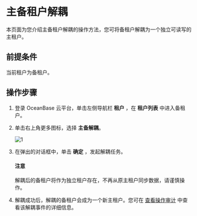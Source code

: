 # 主备租户解耦

本页面为您介绍主备租户解耦的操作方法，您可将备租户解耦为一个独立可读写的主租户。

## 前提条件

当前租户为备租户。

## 操作步骤

1. 登录 OceanBase 云平台，单击左侧导航栏 **租户** ，在 **租户列表** 中进入备租户。

2. 单击右上角更多图标，选择 **主备解耦**。

   ![1](https://obbusiness-private.oss-cn-shanghai.aliyuncs.com/doc/img/ocp/420/%E4%B8%BB%E5%A4%87%E8%A7%A3%E8%80%A6.png)

3. 在弹出的对话框中，单击 **确定** ，发起解耦任务。

    <main id="notice" type='notice'>
    <h4>注意</h4>
    <p>解耦后的备租户将作为独立租户存在，不再从原主租户同步数据，请谨慎操作。</p>
    </ul>
    </main>

4. 解耦成功后，解耦的备租户会成为一个新主租户。您可在 [查看操作审计](../../1600.system-management-features/400.view-operation-audit.md) 中查看该解耦事件的详细信息。
